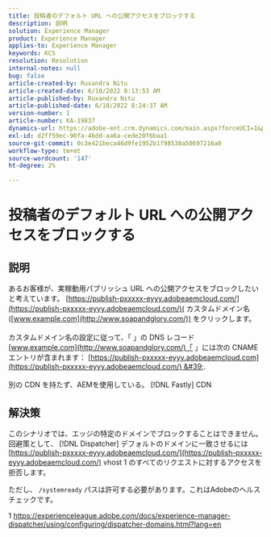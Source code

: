 ```yaml
---
title: 投稿者のデフォルト URL への公開アクセスをブロックする
description: 説明
solution: Experience Manager
product: Experience Manager
applies-to: Experience Manager
keywords: KCS
resolution: Resolution
internal-notes: null
bug: false
article-created-by: Ruxandra Nitu
article-created-date: 6/10/2022 8:13:53 AM
article-published-by: Ruxandra Nitu
article-published-date: 6/10/2022 8:24:37 AM
version-number: 1
article-number: KA-19837
dynamics-url: https://adobe-ent.crm.dynamics.com/main.aspx?forceUCI=1&pagetype=entityrecord&etn=knowledgearticle&id=59764c3e-95e8-ec11-bb3c-000d3a3b17fa
exl-id: d2ff59ec-90fa-46dd-aa6a-cede20f6baa1
source-git-commit: 0c3e421beca46d9fe1952b1f98538a50697216a0
workflow-type: tm+mt
source-wordcount: '147'
ht-degree: 2%

---
```


# 投稿者のデフォルト URL への公開アクセスをブロックする

## 説明

あるお客様が、実稼動用パブリッシュ URL への公開アクセスをブロックしたいと考えています。 [https://publish-pxxxxx-eyyy.adobeaemcloud.com/](https://publish-pxxxxx-eyyy.adobeaemcloud.com/)( カスタムドメイン名 ([www.example.com](http://www.soapandglory.com/)) をクリックします。 <br><br>カスタムドメイン名の設定に従って、「 」の DNS レコード[www.example.com](http://www.soapandglory.com/)「 」には次の CNAME エントリが含まれます： [https://publish-pxxxxx-eyyy.adobeaemcloud.com](https://publish-pxxxxx-eyyy.adobeaemcloud.com/) &#39;. <br><br>別の CDN を持たず、AEMを使用している。 [!DNL Fastly] CDN

## 解決策


このシナリオでは、エッジの特定のドメインでブロックすることはできません。
回避策として、 [!DNL Dispatcher] デフォルトのドメインに一致させるには [https://publish-pxxxxx-eyyy.adobeaemcloud.com/](https://publish-pxxxxx-eyyy.adobeaemcloud.com/) vhost 1 のすべてのリクエストに対するアクセスを拒否します。

ただし、 `/systemready` パスは許可する必要があります。これはAdobeのヘルスチェックです。

1 https://experienceleague.adobe.com/docs/experience-manager-dispatcher/using/configuring/dispatcher-domains.html?lang=en
